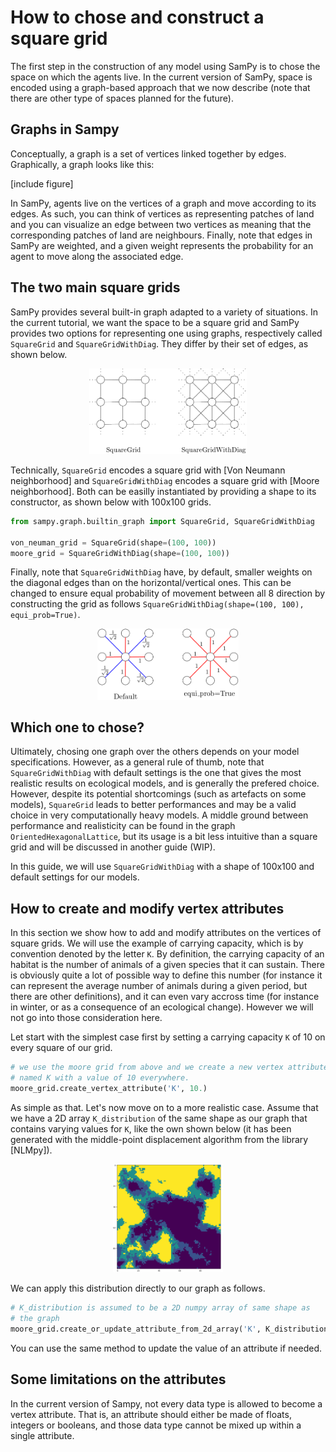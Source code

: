 # How to chose and construct a square grid

The first step in the construction of any model using SamPy is to chose the space on which the agents live. In the current version of SamPy, space is encoded using a graph-based approach that we now describe (note that there are other type of spaces planned for the future).

## Graphs in Sampy

Conceptually, a graph is a set of vertices linked together by edges. Graphically, a graph looks like this:

[include figure]

In SamPy, agents live on the vertices of a graph and move according to its edges. As such, you can think of vertices as representing patches of land and you can visualize an edge between two vertices as meaning that the corresponding patches of land are neighbours. Finally, note that edges in SamPy are weighted, and a given weight represents the probability for an agent to move along the associated edge. 

## The two main square grids

SamPy provides several built-in graph adapted to a variety of situations. In the current tutorial, we want the space to be a square grid and SamPy provides two options for representing one using graphs, respectively called `SquareGrid` and `SquareGridWithDiag`. They differ by their set of edges, as shown below.

<p align="middle">
  <img src="./assets/two_square_grids.png" width="50%" />
</p>

Technically, `SquareGrid` encodes a square grid with [Von Neumann neighborhood] and `SquareGridWithDiag` encodes a square grid with [Moore neighborhood]. Both can be easilly instantiated by providing a shape to its constructor, as shown below with 100x100 grids.

```python
from sampy.graph.builtin_graph import SquareGrid, SquareGridWithDiag

von_neuman_grid = SquareGrid(shape=(100, 100))
moore_grid = SquareGridWithDiag(shape=(100, 100))
```

Finally, note that `SquareGridWithDiag` have, by default, smaller weights on the diagonal edges than on the horizontal/vertical ones. This can be changed to ensure equal probability of movement between all 8 direction by constructing the grid as follows `SquareGridWithDiag(shape=(100, 100), equi_prob=True)`. 

<p align="middle">
  <img src="./assets/equi_prob_illustration.png" width="45%" />
</p>

## Which one to chose?

Ultimately, chosing one graph over the others depends on your model specifications. However, as a general rule of thumb, note that `SquareGridWithDiag` with default settings is the one that gives the most realistic results on ecological models, and is generally the prefered choice. However, despite its potential shortcomings (such as artefacts on some models), `SquareGrid` leads to better performances and may be a valid choice in very computationally heavy models. A middle ground between performance and realisticity can be found in the graph `OrientedHexagonalLattice`, but its usage is a bit less intuitive than a square grid and will be discussed in another guide (WIP).

In this guide, we will use `SquareGridWithDiag` with a shape of 100x100 and default settings for our models.

## How to create and modify vertex attributes

In this section we show how to add and modify attributes on the vertices of square grids. We will use the example of carrying capacity, which is by convention denoted by the letter `K`. By definition, the carrying capacity of an habitat is the number of animals of a given species that it can sustain. There is obviously quite a lot of possible way to define this number (for instance it can represent the average number of animals during a given period, but there are other definitions), and it can even vary accross time (for instance in winter, or as a consequence of an ecological change). However we will not go into those consideration here.

Let start with the simplest case first by setting a carrying capacity `K` of 10 on every square of our grid.

```python
# we use the moore grid from above and we create a new vertex attribute
# named K with a value of 10 everywhere.
moore_grid.create_vertex_attribute('K', 10.)
```

As simple as that. Let's now move on to a more realistic case. Assume that we have a 2D array `K_distribution` of the same shape as our graph that contains varying values for `K`, like the own shown below (it has been generated with the middle-point displacement algorithm from the library [NLMpy]).

<p align="middle">
  <img src="./assets/random_distrib_ressources.png" width="35%" />
</p>

We can apply this distribution directly to our graph as follows.

```python
# K_distribution is assumed to be a 2D numpy array of same shape as
# the graph
moore_grid.create_or_update_attribute_from_2d_array('K', K_distribution)
```

You can use the same method to update the value of an attribute if needed.

## Some limitations on the attributes

In the current version of Sampy, not every data type is allowed to become a vertex attribute. That is, an attribute should either be made of floats, integers or booleans, and those data type cannot be mixed up within a single attribute.  
